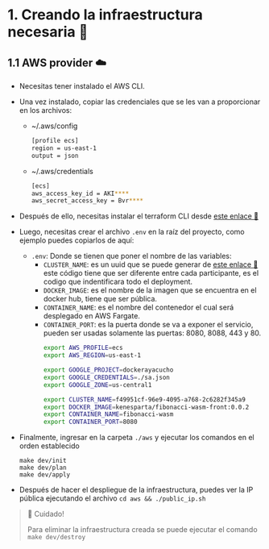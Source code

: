 # 1. Creando la infraestructura necesaria 🚀

## 1.1 AWS provider ☁️ 
- Necesitas tener instalado el AWS CLI.
- Una vez instalado, copiar las credenciales que se les van a proporcionar en los archivos:
  - ~/.aws/config
    ```sh
    [profile ecs]
    region = us-east-1
    output = json
    ```
  - ~/.aws/credentials
    ```sh
    [ecs]
    aws_access_key_id = AKI****
    aws_secret_access_key = Bvr****
    ```

- Después de ello, necesitas instalar el terraform CLI desde [este enlace 🔗](https://developer.hashicorp.com/terraform/downloads?product_intent=terraform)
- Luego, necesitas crear el archivo `.env` en la raíz del proyecto, como ejemplo puedes copiarlos de aquí:
  - `.env`: Donde se tienen que poner el nombre de las variables:
    - `CLUSTER_NAME`: es un uuid que se puede generar de [este enlace 🔗](https://www.uuidgenerator.net/)
      este código tiene que ser diferente entre cada participante, es el codigo que indentificara todo el deployment.
    - `DOCKER_IMAGE`: es el nombre de la imagen que se encuentra en el docker hub, tiene que ser pública.
    - `CONTAINER_NAME`: es el nombre del contenedor el cual será desplegado en AWS Fargate.
    - `CONTAINER_PORT`: es la puerta donde se va a exponer el servicio, pueden ser usadas solamente las puertas: 8080, 8088, 443 y 80.
      ```sh
      export AWS_PROFILE=ecs
      export AWS_REGION=us-east-1
      
      export GOOGLE_PROJECT=dockerayacucho
      export GOOGLE_CREDENTIALS=./sa.json
      export GOOGLE_ZONE=us-central1
      
      export CLUSTER_NAME=f49951cf-96e9-4095-a768-2c6282f345a9
      export DOCKER_IMAGE=kenesparta/fibonacci-wasm-front:0.0.2
      export CONTAINER_NAME=fibonacci-wasm
      export CONTAINER_PORT=8080
      ```

- Finalmente, ingresar en la carpeta `./aws` y ejecutar los comandos en el orden establecido
  ```shell
  make dev/init
  make dev/plan
  make dev/apply
  ```
- Después de hacer el despliegue de la infraestructura, puedes ver la IP pública ejecutando el archivo `cd aws && ./public_ip.sh`

> 🚨 Cuidado!
> 
> Para eliminar la infraestructura creada se puede ejecutar el comando `make dev/destroy`
